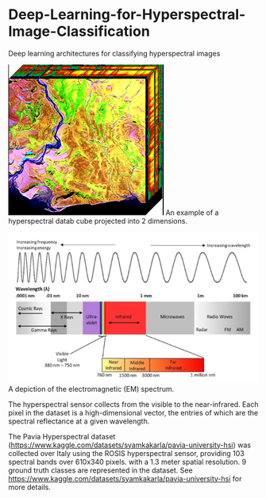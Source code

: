 # Deep-Learning-for-Hyperspectral-Image-Classification
Deep learning architectures for classifying hyperspectral images 


![](img/hsi_1.png)
An example of a hyperspectral datab cube projected into 2 dimensions. 

![](img/em_spectrum.png)
A depiction of the electromagnetic (EM) spectrum. 

The hyperspectral sensor collects from the visible to the near-infrared.
Each pixel in the dataset is a high-dimensional vector, the entries of which are the spectral reflectance at a given wavelength. 

The Pavia Hyperspectral dataset (https://www.kaggle.com/datasets/syamkakarla/pavia-university-hsi) was collected over 
Italy using the ROSIS hyperspectral sensor, providing 103 spectral bands over 610x340 pixels. with a 1.3 meter spatial resolution. 
9 ground truth classes are represented in the dataset. See https://www.kaggle.com/datasets/syamkakarla/pavia-university-hsi for more details.